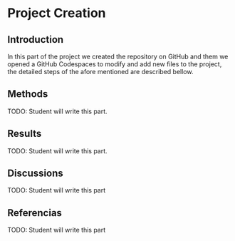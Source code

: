 # Project Creation 

## Introduction
In this part of the project we created the
repository on GitHub and them we opened a GitHub Codespaces to modify and add new files to the project, the detailed steps of the afore mentioned are described bellow.

## Methods
TODO: Student will write this part.

## Results
TODO: Student will write this part.

## Discussions
TODO: Student will write this part

## Referencias 
TODO: Student will write this part